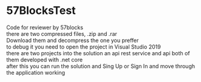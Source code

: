 # 57BlocksTest
Code for reviewer by 57blocks
<br>there are two compressed files, .zip and .rar
<br>Download them and decompress the one you preffer
<br>to debug it you need to open the project in Visual Studio 2019
<br>there are two projects into the solution an api rest service and api both of them developed with .net core
<br>after this you can run the solution and Sing Up or Sign In and move through the application working
